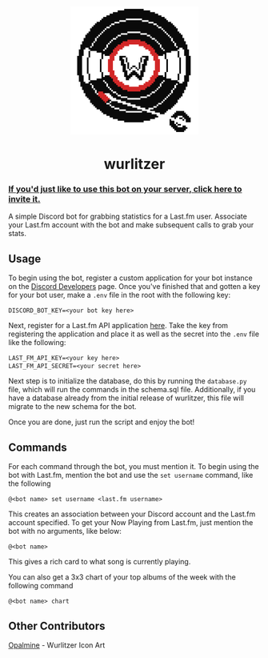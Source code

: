 <p align="center">
    <img width="256" height="256" src="images/icon.png">
    <h1 align="center">wurlitzer</h1>
</p>

### [If you'd just like to use this bot on your server, click here to invite it.](https://discordapp.com/oauth2/authorize?client_id=521880776740962316&scope=bot&permissions=52224)

A simple Discord bot for grabbing statistics for a Last.fm user.
Associate your Last.fm account with the bot and make subsequent calls to grab your stats.

## Usage

To begin using the bot, register a custom application for your bot instance on the [Discord Developers](https://discordapp.com/developers/applications/) page.
Once you've finished that and gotten a key for your bot user, make a `.env` file in the root with the following key:

    DISCORD_BOT_KEY=<your bot key here>

Next, register for a Last.fm API application [here](https://www.last.fm/api).
Take the key from registering the application and place it as well as the secret into the `.env` file like the following:

    LAST_FM_API_KEY=<your key here>
    LAST_FM_API_SECRET=<your secret here>

Next step is to initialize the database, do this by running the `database.py` file, which will run the commands in the schema.sql file.
Additionally, if you have a database already from the initial release of wurlitzer, this file will migrate to the new schema for the bot.

Once you are done, just run the script and enjoy the bot!

## Commands

For each command through the bot, you must mention it.
To begin using the bot with Last.fm, mention the bot and use the `set username` command, like the following

    @<bot name> set username <last.fm username>

This creates an association between your Discord account and the Last.fm account specified.
To get your Now Playing from Last.fm, just mention the bot with no arguments, like below:

    @<bot name>

This gives a rich card to what song is currently playing.

You can also get a 3x3 chart of your top albums of the week with the following command

    @<bot name> chart

## Other Contributors

[Opalmine](https://twitter.com/OpalmineArt) - Wurlitzer Icon Art
